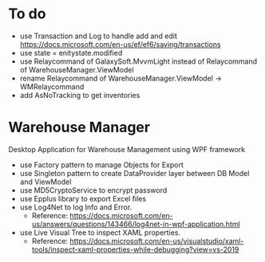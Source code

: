 # To do
 - use Transaction and Log to handle add and edit https://docs.microsoft.com/en-us/ef/ef6/saving/transactions
 - use state = enitystate.modified
 - use Relaycommand of GalaxySoft.MvvmLight instead of Relaycommand of WarehouseManager.ViewModel
 - rename Relaycommand of WarehouseManager.ViewModel -> WMRelaycommand
 - add AsNoTracking to get inventories
# Warehouse Manager
Desktop Application for Warehouse Management using WPF framework
 - use Factory pattern to manage Objects for Export
 - use Singleton pattern to create DataProvider layer between DB Model and ViewModel
 - use MD5CryptoService to encrypt password
 - use Epplus library to export Excel files
 - use Log4Net to log Info and Error. 
   - Reference: https://docs.microsoft.com/en-us/answers/questions/143466/log4net-in-wpf-application.html
 - use Live Visual Tree to inspect XAML properties. 
   - Reference: https://docs.microsoft.com/en-us/visualstudio/xaml-tools/inspect-xaml-properties-while-debugging?view=vs-2019
